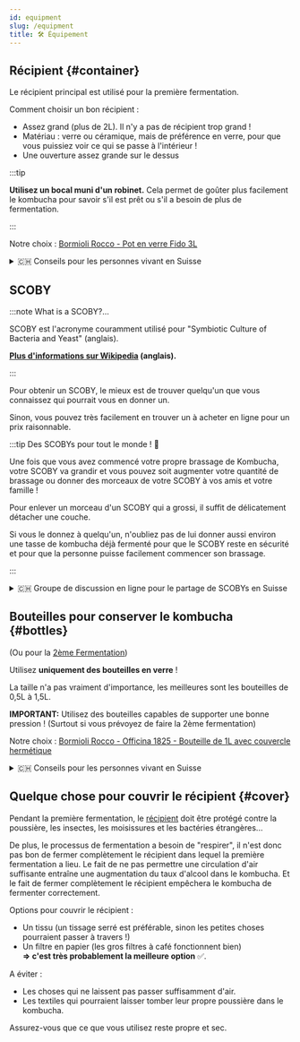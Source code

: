 ```yaml
---
id: equipment
slug: /equipment
title: 🛠 Équipement
---
```


## Récipient {#container}

Le récipient principal est utilisé pour la première fermentation.

Comment choisir un bon récipient :

-   Assez grand (plus de 2L). Il n'y a pas de récipient trop grand !
-   Matériau : verre ou céramique, mais de préférence en verre, pour que vous puissiez voir ce qui
    se passe à l'intérieur !
-   Une ouverture assez grande sur le dessus

:::tip

**Utilisez un bocal muni d'un robinet.** Cela permet de goûter plus facilement le kombucha pour
savoir s'il est prêt ou s'il a besoin de plus de fermentation.

:::

Notre choix :
[Bormioli Rocco - Pot en verre Fido 3L](https://www.bormiolirocco.com/en/product/264/jar-101-1-2-oz-fido)

<details>
<summary>🇨🇭 Conseils pour les personnes vivant en Suisse</summary>

Le **Bormioli Rocco - Pot en verre Fido 3L** peut être facilement trouvé dans les (grands) magasins
MIGROS. [Lien](https://produkte.migros.ch/bormioli-rocco-einmachglas-fido-703723200000).

</details>

## SCOBY

:::note What is a SCOBY?...

SCOBY est l'acronyme couramment utilisé pour "Symbiotic Culture of Bacteria and Yeast" (anglais).

**[Plus d'informations sur Wikipedia](https://en.wikipedia.org/wiki/SCOBY) (anglais).**

:::

Pour obtenir un SCOBY, le mieux est de trouver quelqu'un que vous connaissez qui pourrait vous en
donner un.

Sinon, vous pouvez très facilement en trouver un à acheter en ligne pour un prix raisonnable.

:::tip Des SCOBYs pour tout le monde ! 🎁

Une fois que vous avez commencé votre propre brassage de Kombucha, votre SCOBY va grandir et vous
pouvez soit augmenter votre quantité de brassage ou donner des morceaux de votre SCOBY à vos amis et
votre famille !

Pour enlever un morceau d'un SCOBY qui a grossi, il suffit de délicatement détacher une couche.

Si vous le donnez à quelqu'un, n'oubliez pas de lui donner aussi environ une tasse de kombucha déjà
fermenté pour que le SCOBY reste en sécurité et pour que la personne puisse facilement commencer son
brassage.

:::

<details>
<summary>🇨🇭 Groupe de discussion en ligne pour le partage de SCOBYs en Suisse</summary>

Rejoignez [ce groupe Telegram](https://t.me/scobysch) pour trouver et partager des SCOBYs gratuits
localement !

![t.me/scobysch QR code](../../../../static/img/t.me-scobysch.jpeg)

</details>

## Bouteilles pour conserver le kombucha {#bottles}

(Ou pour la [2ème Fermentation](/2nd-fermentation))

Utilisez **uniquement des bouteilles en verre** !

La taille n'a pas vraiment d'importance, les meilleures sont les bouteilles de 0,5L à 1,5L.

**IMPORTANT:** Utilisez des bouteilles capables de supporter une bonne pression ! (Surtout si vous
prévoyez de faire la 2ème fermentation)

Notre choix :
[Bormioli Rocco - Officina 1825 - Bouteille de 1L avec couvercle hermétique](https://www.bormiolirocco.com/en/product/566/bottle-with-hermetic-lid-37-1-4-oz-officina-1825)

<details>
<summary>🇨🇭 Conseils pour les personnes vivant en Suisse</summary>

La bouteille **Bormioli Rocco - Officina 1825** peut facilement être trouvé dans les (grands)
magasins MIGROS. [Lien](https://produkte.migros.ch/bormioli-rocco-flasche-officina).

</details>

## Quelque chose pour couvrir le récipient {#cover}

Pendant la première fermentation, le [récipient](/equipment#container) doit être protégé contre la
poussière, les insectes, les moisissures et les bactéries étrangères...

De plus, le processus de fermentation a besoin de "respirer", il n'est donc pas bon de fermer
complètement le récipient dans lequel la première fermentation a lieu. Le fait de ne pas permettre
une circulation d'air suffisante entraîne une augmentation du taux d'alcool dans le kombucha. Et le
fait de fermer complètement le récipient empêchera le kombucha de fermenter correctement.

Options pour couvrir le récipient :

-   Un tissu (un tissage serré est préférable, sinon les petites choses pourraient passer à travers
    !)
-   Un filtre en papier (les gros filtres à café fonctionnent bien) <br/>**=> c'est très
    probablement la meilleure option** ✅.

A éviter :

-   Les choses qui ne laissent pas passer suffisamment d'air.
-   Les textiles qui pourraient laisser tomber leur propre poussière dans le kombucha.

Assurez-vous que ce que vous utilisez reste propre et sec.
